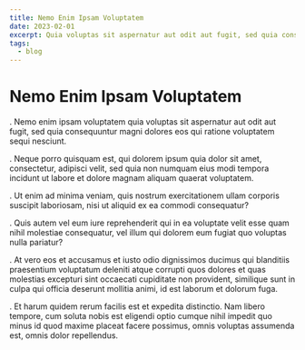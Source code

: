 ```yaml
---
title: Nemo Enim Ipsam Voluptatem
date: 2023-02-01
excerpt: Quia voluptas sit aspernatur aut odit aut fugit, sed quia consequuntur magni dolores eos qui ratione voluptatem sequi nesciunt.
tags:
  - blog
---
```


# Nemo Enim Ipsam Voluptatem

. Nemo enim ipsam voluptatem quia voluptas sit aspernatur aut odit aut fugit, sed quia consequuntur magni dolores eos qui ratione voluptatem sequi nesciunt.

. Neque porro quisquam est, qui dolorem ipsum quia dolor sit amet, consectetur, adipisci velit, sed quia non numquam eius modi tempora incidunt ut labore et dolore magnam aliquam quaerat voluptatem.

. Ut enim ad minima veniam, quis nostrum exercitationem ullam corporis suscipit laboriosam, nisi ut aliquid ex ea commodi consequatur?

. Quis autem vel eum iure reprehenderit qui in ea voluptate velit esse quam nihil molestiae consequatur, vel illum qui dolorem eum fugiat quo voluptas nulla pariatur?

. At vero eos et accusamus et iusto odio dignissimos ducimus qui blanditiis praesentium voluptatum deleniti atque corrupti quos dolores et quas molestias excepturi sint occaecati cupiditate non provident, similique sunt in culpa qui officia deserunt mollitia animi, id est laborum et dolorum fuga.

. Et harum quidem rerum facilis est et expedita distinctio. Nam libero tempore, cum soluta nobis est eligendi optio cumque nihil impedit quo minus id quod maxime placeat facere possimus, omnis voluptas assumenda est, omnis dolor repellendus.